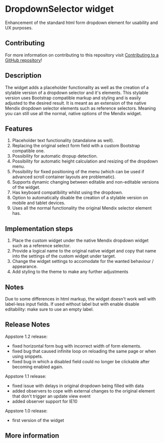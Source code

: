 # DropdownSelector widget

Enhancement of the standard html form dropdown element for usability and UX purposes.

## Contributing

For more information on contributing to this repository visit [Contributing to a GitHub repository](https://world.mendix.com/display/howto50/Contributing+to+a+GitHub+repository)!

## Description

The widget adds a placeholder functionality as well as the creation of a stylable version of a dropdown selector and it's elements. This stylable version uses Bootstrap compatible markup and styling and is easily adjusted to the desired result. It is meant as an extension of the native Mendix dropdown selector elements such as reference selectors. Meaning you can still use all the normal, native options of the Mendix widget.

## Features

1. Placeholder text functionality (standalone as well).
2. Replacing the original select form field with a custom Bootstrap compatible one.
3. Possibility for automatic dropup detection.
4. Possibility for automatic height calculation and resizing of the dropdown menu.
5. Possibility for fixed positioning of the menu (which can be used if advanced scroll container layouts are problematic).
6. Supports dynamic changing between editable and non-editable versions of the widget.
6. Has keyboard compatibility whilst using the dropdown.
7. Option to automatically disable the creation of a stylable version on mobile and tablet devices.
8. Uses all the normal functionality the original Mendix selector element has.

## Implementation steps

1. Place the custom widget under the native Mendix dropdown widget such as a reference selector.
2. Provide a logical name to the original native widget and copy that name into the settings of the custom widget under target.
3. Change the widget settings to accomodate for the wanted behaviour / appearance.
4. Add styling to the theme to make any further adjustments

## Notes
Due to some differences in html markup, the widget doesn't work well with label-less input fields. If used without label but with enable disable editability: make sure to use an empty label.

## Release Notes
Appstore 1.2 release:
- fixed horizontal form bug with incorrect width of form elements.
- fixed bug that caused infinite loop on reloading the same page or when using snippets.
- fixed bug in which a disabled field could no longer be clickable after becoming enabled again.

Appstore 1.1 release:
- fixed issue with delays in original dropdown being filled with data
- added observers to cope with external changes to the original element that don't trigger an update view event
- added observer support for IE10

Appstore 1.0 release:
- first version of the widget

## More information